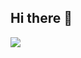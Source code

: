 ## Hi there 👋

<!--
**Magic-Pony/Magic-Pony** is a ✨ _special_ ✨ repository because its `README.md` (this file) appears on your GitHub profile.

Here are some ideas to get you started:

- 🔭 I’m currently working on ...
- 🌱 I’m currently learning ...
- 👯 I’m looking to collaborate on ...
- 🤔 I’m looking for help with ...
- 💬 Ask me about ...
- 📫 How to reach me: ...
- 😄 Pronouns: ...
- ⚡ Fun fact: ...
-->

<img   align="center" src="https://github-readme-stats.vercel.app/api?username=AZCodingAccount&locale=cn&line_height=33&show_icons=true&hide=&theme=&rank_icon=default"/>
